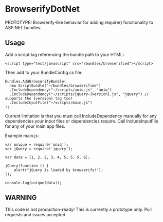 # BrowserifyDotNet
PROTOTYPE! Browserify-like behavior for adding require() functionality to ASP.NET bundles.

## Usage

Add a script tag referencing the bundle path to your HTML:

`<script type="text/javascript" src="/bundles/browserified"></script>`

Then add to your BundleConfig.cs file:

```
bundles.AddBrowserifyBundle(
  new ScriptBundle("~/bundles/browserified")
  .IncludeDependency("~/scripts/uniq.js", "uniq")
  .IncludeDependency("~/scripts/jquery-{version}.js", "jquery") // supports the {version} tag too!
  .IncludeInputFile("~/scripts/main.js")
);
```

Current limitation is that you must call IncludeDependency manually for any dependencies your input files or dependencies require. Call IncludeInputFile for any of your main app files.

Example main.js:

```
var unique = require('uniq');
var jQuery = require('jquery');

var data = [1, 2, 2, 3, 4, 5, 5, 5, 6];

jQuery(function () {
    alert("jQuery is loaded by browserify!");
});

console.log(unique(data));
```

## WARNING

This code is not production-ready! This is currently a prototype only. Pull requests and issues accepted.

